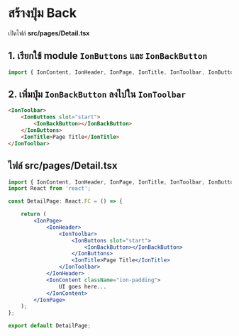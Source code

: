 
# สร้างปุ่ม Back

เปิดไฟล์ **src/pages/Detail.tsx**

## 1. เรียกใช้ module `IonButtons` และ `IonBackButton`

```js
import { IonContent, IonHeader, IonPage, IonTitle, IonToolbar, IonButtons, IonBackButton } from '@ionic/react';
```

## 2. เพิ่มปุ่ม `IonBackButton` ลงไปใน `IonToolbar`

```html
<IonToolbar>
    <IonButtons slot="start">
        <IonBackButton></IonBackButton>
    </IonButtons>
    <IonTitle>Page Title</IonTitle>
</IonToolbar>
```

## ไฟล์ **src/pages/Detail.tsx**

```jsx
import { IonContent, IonHeader, IonPage, IonTitle, IonToolbar, IonButtons, IonBackButton } from '@ionic/react';
import React from 'react';

const DetailPage: React.FC = () => {

    return (
        <IonPage>
            <IonHeader>
                <IonToolbar>
                    <IonButtons slot="start">
                        <IonBackButton></IonBackButton>
                    </IonButtons>
                    <IonTitle>Page Title</IonTitle>
                </IonToolbar>
            </IonHeader>
            <IonContent className="ion-padding">
                UI goes here...
            </IonContent>
        </IonPage>
    );
};

export default DetailPage;
```